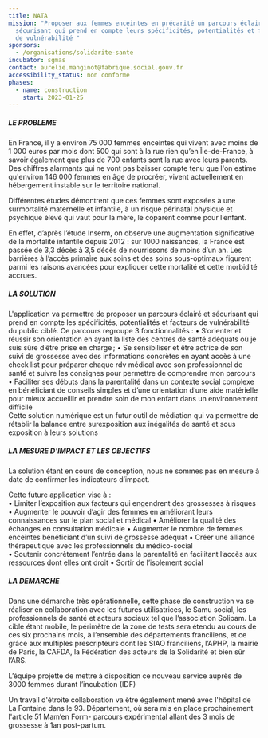 ```yaml
---
title: NATA
mission: "Proposer aux femmes enceintes en précarité un parcours éclairé et
  sécurisant qui prend en compte leurs spécificités, potentialités et facteurs
  de vulnérabilité "
sponsors:
  - /organisations/solidarite-sante
incubator: sgmas
contact: aurelie.manginot@fabrique.social.gouv.fr
accessibility_status: non conforme
phases:
  - name: construction
    start: 2023-01-25
---
```

##### LE PROBLEME

En France, il y a environ 75 000 femmes enceintes qui vivent avec moins de 1 000 euros par mois dont 500 qui sont à la rue rien qu’en Île-de-France, à savoir également que plus de 700 enfants sont la rue avec leurs parents. Des chiffres alarmants qui ne vont pas baisser compte tenu que l'on estime qu'environ 146 000 femmes en âge de procréer, vivent actuellement en hébergement instable sur le territoire national. 

Différentes études démontrent que ces femmes sont exposées à une surmortalité maternelle et infantile, à un risque périnatal physique et psychique élevé qui vaut pour la mère, le coparent comme pour l’enfant.

En effet, d’après l’étude Inserm, on observe une augmentation significative de la mortalité infantile depuis 2012 : sur 1000 naissances, la France est passée de 3,3 décès à 3,5 décès de nourrissons de moins d’un an. Les barrières à l’accès primaire aux soins et des soins sous-optimaux figurent parmi les raisons avancées pour expliquer cette mortalité et cette morbidité accrues. 

##### LA SOLUTION

L'application va permettre de proposer un parcours éclairé et sécurisant qui prend en compte les spécificités, potentialités et facteurs de vulnérabilité du public ciblé. Ce parcours regroupe 3 fonctionnalités : 
•	S’orienter et réussir son orientation en ayant la liste des centres de santé adéquats où je suis sûre d’être prise en charge ;
•	Se sensibiliser et être actrice de son suivi de grossesse avec des informations concrètes en ayant accès à une check list pour préparer chaque rdv médical avec son professionnel de santé et suivre les consignes pour permettre de comprendre mon parcours
•	Faciliter ses débuts dans la parentalité dans un contexte social complexe en bénéficiant de conseils simples et d’une orientation d’une aide matérielle pour mieux accueillir et prendre soin de mon enfant dans un environnement difficile  
Cette solution numérique est un futur outil de médiation qui va permettre de rétablir la balance entre surexposition aux inégalités de santé et sous exposition à leurs solutions

##### LA MESURE D'IMPACT ET LES OBJECTIFS

La solution étant en cours de conception, nous ne sommes pas en mesure à date de confirmer les indicateurs d’impact.

Cette future application vise à :  
•	Limiter l’exposition aux facteurs qui engendrent des grossesses à risques
•	Augmenter le pouvoir d’agir des femmes en améliorant leurs connaissances sur le plan social et médical
•	Améliorer la qualité des échanges en consultation médicale
•	Augmenter le nombre de femmes enceintes bénéficiant d’un suivi de grossesse adéquat
•	Créer une alliance thérapeutique avec les professionnels du médico-social  
•	Soutenir concrètement l’entrée dans la parentalité en facilitant l’accès aux ressources dont elles ont droit
•	Sortir de l’isolement social

##### LA DEMARCHE

Dans une démarche très opérationnelle, cette phase de construction va se réaliser en collaboration avec les futures utilisatrices, le Samu social, les professionnels de santé et acteurs sociaux tel que l’association Solipam. La cible étant mobile, le périmètre de la zone de tests sera étendu au cours de ces six prochains mois, à l’ensemble des départements franciliens, et ce grâce aux multiples prescripteurs dont les SIAO franciliens, l’APHP, la mairie de Paris, la CAFDA, la Fédération des acteurs de la Solidarité et bien sûr l’ARS.

L’équipe projette de mettre à disposition ce nouveau service auprès de 3000 femmes durant l’incubation (IDF) 

Un travail d'étroite collaboration va être également mené avec l'hôpital de La Fontaine dans le 93. Département, où sera mis en place prochainement l'article 51 Mam’en Form- parcours expérimental allant des 3 mois de grossesse à 1an post-partum.

